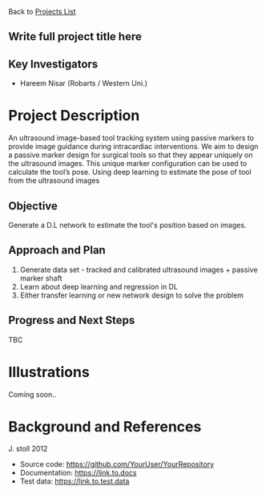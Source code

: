 Back to [Projects List](../../README.md#ProjectsList)

## Write full project title here

## Key Investigators
- Hareem Nisar (Robarts / Western Uni.)

# Project Description
An ultrasound image-based tool tracking system using passive markers to provide image guidance during intracardiac interventions.
We aim to design a passive marker design for surgical tools so that they appear uniquely on the ultrasound images. This unique marker configuration can be used to calculate the tool’s pose.
Using deep learning to estimate the pose of tool from the ultrasound images

## Objective

Generate a D.L network to estimate the tool's position based on images.

## Approach and Plan

1. Generate data set - tracked and calibrated ultrasound images + passive marker shaft
2. Learn about deep learning and regression in DL
3. Either transfer learning or new network design to solve the problem

## Progress and Next Steps

TBC

# Illustrations

Coming soon..

# Background and References

J. stoll 2012

- Source code: https://github.com/YourUser/YourRepository
- Documentation: https://link.to.docs
- Test data: https://link.to.test.data
